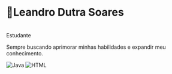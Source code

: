 <h3></h3>
<h1><strong>🌱Leandro Dutra Soares</strong></h1><br>
Estudante

Sempre buscando aprimorar minhas habilidades e expandir meu conhecimento.

![Java](https://img.shields.io/badge/Java-000?style=for-the-badge&logo=java)
![HTML](https://img.shields.io/badge/HTML-000?style=for-the-badge&logo=html)
